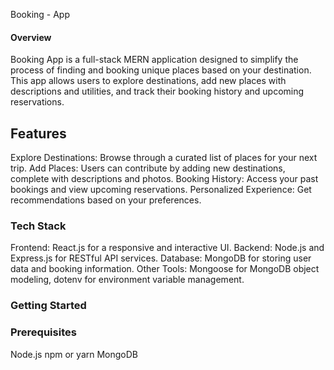 Booking - App 
#### Overview
Booking App is a full-stack MERN application designed to simplify the process of finding and booking unique places based on your destination. This app allows users to explore destinations, add new places with descriptions and utilities, and track their booking history and upcoming reservations.

## Features

Explore Destinations: Browse through a curated list of places for your next trip.
Add Places: Users can contribute by adding new destinations, complete with descriptions and photos.
Booking History: Access your past bookings and view upcoming reservations.
Personalized Experience: Get recommendations based on your preferences.

### Tech Stack

Frontend: React.js for a responsive and interactive UI.
Backend: Node.js and Express.js for RESTful API services.
Database: MongoDB for storing user data and booking information.
Other Tools: Mongoose for MongoDB object modeling, dotenv for environment variable management.

### Getting Started
### Prerequisites

Node.js
npm or yarn
MongoDB
